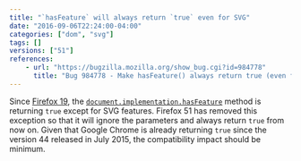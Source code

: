 ```yaml
---
title: "`hasFeature` will always return `true` even for SVG"
date: "2016-09-06T22:24:00-04:00"
categories: ["dom", "svg"]
tags: []
versions: ["51"]
references:
    - url: "https://bugzilla.mozilla.org/show_bug.cgi?id=984778"
      title: "Bug 984778 - Make hasFeature() always return true (even for SVG)"
---
```

Since [Firefox 19](https://www.fxsitecompat.com/en-CA/docs/2012/hasfeature-issupported-methods-now-always-return-true/), the [`document.implementation.hasFeature`](https://developer.mozilla.org/docs/Web/API/DOMImplementation/hasFeature) method is returning `true` except for SVG features. Firefox 51 has removed this exception so that it will ignore the parameters and always return `true` from now on. Given that Google Chrome is already returning `true` since the version 44 released in July 2015, the compatibility impact should be minimum.
